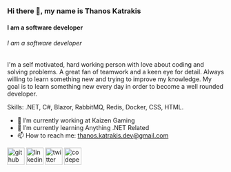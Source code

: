 ### Hi there 👋, my name is Thanos Katrakis
#### I am a software developer
###### I am a software developer

I'm a self motivated, hard working person with love about coding and solving problems. A great fan of teamwork and a keen eye for detail. Always willing to learn something new and trying to improve my knowledge. My goal is to learn something new every day in order to become a well rounded developer.

Skills: .NET, C#, Blazor, RabbitMQ, Redis, Docker, CSS, HTML.

- 🔭 I’m currently working at Kaizen Gaming 
- 🌱 I’m currently learning Anything .NET Related 
- 📫 How to reach me: thanos.katrakis.dev@gmail.com 


[<img src='https://cdn.jsdelivr.net/npm/simple-icons@3.0.1/icons/github.svg' alt='github' height='40'>](https://github.com/ThanosKatrakis)  [<img src='https://cdn.jsdelivr.net/npm/simple-icons@3.0.1/icons/linkedin.svg' alt='linkedin' height='40'>](https://www.linkedin.com/in/thanoskatrakis/)  [<img src='https://cdn.jsdelivr.net/npm/simple-icons@3.0.1/icons/twitter.svg' alt='twitter' height='40'>](https://twitter.com/thanoskatrakis)  [<img src='https://cdn.jsdelivr.net/npm/simple-icons@3.0.1/icons/codepen.svg' alt='codepen' height='40'>](https://codepen.io/thanoskatrakis)  

